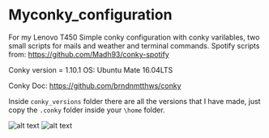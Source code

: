 # Myconky_configuration
For my Lenovo T450
Simple conky configuration with conky varilables, two small scripts for mails and weather and terminal commands.
Spotify scripts from: https://github.com/Madh93/conky-spotify

Conky version = 1.10.1
OS: Ubuntu Mate 16.04LTS

Conky Doc: https://github.com/brndnmtthws/conky

Inside `conky_versions` folder there are all the versions that I have made, just copy the `.conky` folder inside your `\home` folder.

![alt text](https://github.com/linofex/My_conky_conf/blob/master/dekstop_conky_spotify.png)
![alt text](https://github.com/linofex/My_conky_conf/blob/master/conky_versions/desktop.png)
